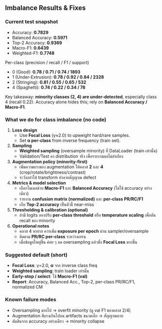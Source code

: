 ## Imbalance Results & Fixes
### Current test snapshot
- Accuracy: **0.7829**
- Balanced Accuracy: **0.5971**
- Top-2 Accuracy: **0.9369**
- Macro-F1: **0.6439**
- Weighted-F1: **0.7748**

Per-class (precision / recall / F1 / support)
- 0 (Good): **0.78 / 0.71 / 0.74 / 1893**
- 1 (Under-Extrusion): **0.78 / 0.92 / 0.84 / 2328**
- 2 (Stringing): **0.81 / 0.55 / 0.65 / 532**
- 4 (Spaghetti): **0.74 / 0.22 / 0.34 / 78**

Key takeaway: **minority classes (2, 4) are under-detected**, especially class 4 (recall 0.22). Accuracy alone hides this; rely on **Balanced Accuracy / Macro-F1**.

### What we do for class imbalance (no code)
1) **Loss design**
   - Use **Focal Loss** (γ≈2.0) to upweight hard/rare samples.
   - Set **α per-class** from inverse frequency (train set).
2) **Sampling**
   - **Weighted sampling** (oversample minority) ที่ DataLoader (train เท่านั้น)
   - Validation/Test คง distribution จริง เพื่อรายงานผลไม่ลำเอียง
3) **Augmentation policy (minority-first)**
   - เพิ่มความแรงของ augmentation ให้คลาส **2** และ **4** (crop/rotate/brightness/contrast)
   - ระวังอย่าให้ transform ทำลายสัญญาณ defect
4) **Metrics & model selection**
   - เลือกโมเดลด้วย **Macro-F1** และ **Balanced Accuracy** (ไม่ใช้ accuracy อย่างเดียว)
   - รายงาน **confusion matrix (normalized)** และ **per-class PR/RC/F1**
   - เก็บ **Top-2 accuracy** เป็นตัวชี้ near-miss
5) **Thresholding & calibration (optional)**
   - ถ้ามี logits ลองปรับ **per-class threshold** หรือ **temperature scaling** เพื่อดัน recall ของ minority
6) **Operational notes**
   - คลาส 4 หายาก ควรเพิ่ม **exposure per epoch** ผ่าน sampler/oversample
   - ติดตาม **PR/RC per-class** ระหว่างเทรน
   - เมื่อข้อมูลใหญ่ขึ้น ค่อย ๆ ลด oversampling แล้วพึ่ง **Focal Loss** มากขึ้น

### Suggested default (short)
- **Focal Loss**: γ=2.0, **α** จาก inverse class freq  
- **Weighted sampling**: train loader เท่านั้น  
- **Early-stop / select**: ใช้ **Macro-F1 (val)**  
- **Report**: Accuracy, Balanced Acc., Top-2, per-class PR/RC/F1, normalized CM

### Known failure modes
- Oversampling มากไป → overfit minority (ดู val F1 ของคลาส 2/4)
- Augmentation สีแรงเกินไปบน artifacts ขนาดเล็ก → สัญญาณหาย
- ตัดสินจาก accuracy อย่างเดียว → minority collapse
